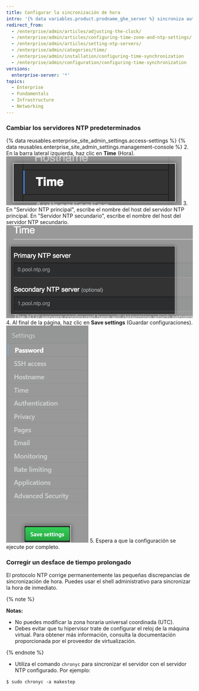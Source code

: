```yaml
---
title: Configurar la sincronización de hora
intro: '{% data variables.product.prodname_ghe_server %} sincroniza automáticamente el reloj conectándose con los servidores NTP. Puedes establecer los servidores NTP que se utilicen para sincronizar el reloj o puedes usar los servidores NTP predeterminados.'
redirect_from:
  - /enterprise/admin/articles/adjusting-the-clock/
  - /enterprise/admin/articles/configuring-time-zone-and-ntp-settings/
  - /enterprise/admin/articles/setting-ntp-servers/
  - /enterprise/admin/categories/time/
  - /enterprise/admin/installation/configuring-time-synchronization
  - /enterprise/admin/configuration/configuring-time-synchronization
versions:
  enterprise-server: '*'
topics:
  - Enterprise
  - Fundamentals
  - Infrastructure
  - Networking
---
```


### Cambiar los servidores NTP predeterminados

{% data reusables.enterprise_site_admin_settings.access-settings %}
{% data reusables.enterprise_site_admin_settings.management-console %}
2. En la barra lateral izquierda, haz clic en **Time** (Hora). ![El botón de la hora en la barra lateral {% data variables.enterprise.management_console %}](/assets/images/enterprise/management-console/sidebar-time.png)
3. En "Servidor NTP principal", escribe el nombre del host del servidor NTP principal. En "Servidor NTP secundario", escribe el nombre del host del servidor NTP secundario. ![Los campos para los servidores NTP principal y secundario en la {% data variables.enterprise.management_console %}](/assets/images/enterprise/management-console/ntp-servers.png)
4. Al final de la página, haz clic en **Save settings** (Guardar configuraciones). ![El botón de guardar en la {% data variables.enterprise.management_console %}](/assets/images/enterprise/management-console/save-settings.png)
5. Espera a que la configuración se ejecute por completo.

### Corregir un desface de tiempo prolongado

El protocolo NTP corrige permanentemente las pequeñas discrepancias de sincronización de hora. Puedes usar el shell administrativo para sincronizar la hora de inmediato.

{% note %}

**Notas:**
 - No puedes modificar la zona horaria universal coordinada (UTC).
 - Debes evitar que tu hipervisor trate de configurar el reloj de la máquina virtual. Para obtener más información, consulta la documentación proporcionada por el proveedor de virtualización.

{% endnote %}

- Utiliza el comando `chronyc` para sincronizar el servidor con el servidor NTP configurado. Por ejemplo:

```shell
$ sudo chronyc -a makestep
```
